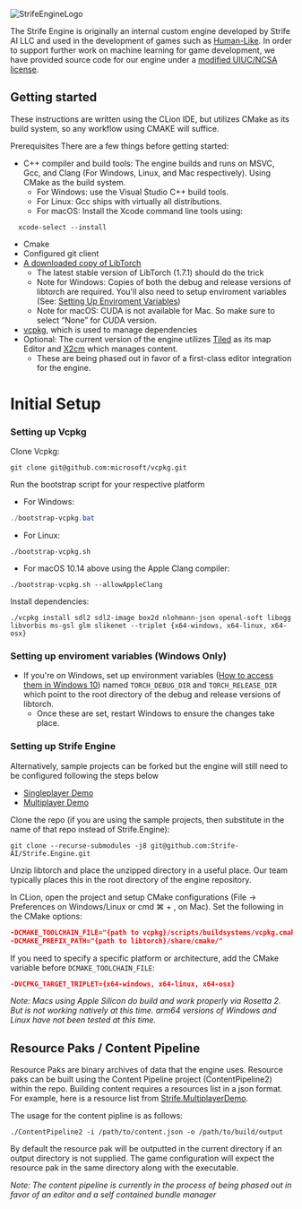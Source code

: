 ![StrifeEngineLogo](https://user-images.githubusercontent.com/7697514/112564487-bcba8400-8db1-11eb-812d-a25270b8385e.png)

The Strife Engine is originally an internal custom engine developed by Strife AI LLC and used in the development of games such as [Human-Like](https://store.steampowered.com/app/1400190/HumanLike/). In order to support further work on machine learning for game development, we have provided source code for our engine under a [modified UIUC/NCSA license](https://github.com/Strife-AI/Strife.Engine/blob/master/LICENSE.txt).

## Getting started
These instructions are written using the CLion IDE, but utilizes CMake as its build system, so any workflow using CMAKE will suffice.

Prerequisites
There are a few things before getting started:
* C++ compiler and build tools: The engine builds and runs on MSVC, Gcc, and Clang (For Windows, Linux, and Mac respectively). Using CMake as the build system.
    * For Windows: use the Visual Studio C++ build tools.
    * For Linux: Gcc ships with virtually all distributions.
    * For macOS: Install the Xcode command line tools using:
```shell
  xcode-select --install
```
* Cmake
* Configured git client
* [A downloaded copy of LibTorch](https://pytorch.org/get-started/locally/)
    * The latest stable version of LibTorch (1.7.1) should do the trick
    * Note for Windows: Copies of both the debug and release versions of libtorch are required. 
      You'll also need to setup enviroment variables (See: [Setting Up Enviroment Variables](https://github.com/Strife-AI/Strife.Engine#setting-up-enviroment-variables-windows-only))
    * Note for macOS: CUDA is not available for Mac. So make sure to select “None” for CUDA version.
* [vcpkg](https://github.com/microsoft/vcpkg), which is used to manage dependencies
* Optional: The current version of the engine utilizes [Tiled](MapEditor.org) as its map Editor and [X2cm](https://github.com/Strife-AI/X2DContentManager/releases/tag/v1.8.15-stable) which manages content.
    * These are being phased out in favor of a first-class editor integration for the engine.

# Initial Setup
### Setting up Vcpkg
Clone Vcpkg:
```shell
git clone git@github.com:microsoft/vcpkg.git
```
Run the bootstrap script for your respective platform
* For Windows:
```powershell
./bootstrap-vcpkg.bat
```
* For Linux:
```shell
./bootstrap-vcpkg.sh
```
* For macOS 10.14 above using the Apple Clang compiler:
```shell
./bootstrap-vcpkg.sh --allowAppleClang
```

Install dependencies:
```shell
./vcpkg install sdl2 sdl2-image box2d nlohmann-json openal-soft libogg libvorbis ms-gsl glm slikenet --triplet {x64-windows, x64-linux, x64-osx}
```
### Setting up enviroment variables (Windows Only)
* If you're on Windows, set up environment variables ([How to access them in Windows 10](https://www.wikihow.com/Create-an-Environment-Variable-in-Windows-10))
named `TORCH_DEBUG_DIR` and `TORCH_RELEASE_DIR` which point to the root 
directory of the debug and release versions of libtorch.
  * Once these are set, restart Windows to ensure the changes take place.

### Setting up Strife Engine
Alternatively, sample projects can be forked but the engine will still need to be configured following the steps below
* [Singleplayer Demo](https://github.com/Strife-AI/Strife.SingleplayerDemo)
* [Multiplayer Demo](https://github.com/Strife-AI/Strife.MultiplayerDemo)

Clone the repo (if you are using the sample projects, then substitute in the name of that repo instead of Strife.Engine):
```shell
git clone --recurse-submodules -j8 git@github.com:Strife-AI/Strife.Engine.git
```

Unzip libtorch and place the unzipped directory in a useful place. Our team typically places this in the root directory of the engine repository.

In CLion, open the project and setup CMake configurations (File → Preferences on Windows/Linux or cmd ⌘ + , on Mac). Set the following in the CMake options:

```cmake
-DCMAKE_TOOLCHAIN_FILE="{path to vcpkg}/scripts/buildsystems/vcpkg.cmake"
-DCMAKE_PREFIX_PATH="{path to libtorch}/share/cmake/"
```

If you need to specify a specific platform or architecture, add the CMake variable before `DCMAKE_TOOLCHAIN_FILE`:

```cmake
-DVCPKG_TARGET_TRIPLET={x64-windows, x64-linux, x64-osx} 
```

*Note: Macs using Apple Silicon do build and work properly via Rosetta 2. But is not working natively at this time. arm64 versions of Windows and Linux have not been tested at this time.*

## Resource Paks / Content Pipeline
Resource Paks are binary archives of data that the engine uses. Resource paks can be built using the Content Pipeline project (ContentPipeline2) within the repo. 
Building content requires a resources list in a json format. For example, here is a resource list from [Strife.MultiplayerDemo](https://github.com/Strife-AI/Strife.MultiplayerDemo/blob/main/MultiplayerDemo.json).

The usage for the content pipline is as follows:
```shell
./ContentPipeline2 -i /path/to/content.json -o /path/to/build/output
```

By default the resource pak will be outputted in the current directory if an output directory is not supplied.
The game configuration will expect the resource pak in the same directory along with the executable.

*Note: The content pipeline is currently in the process of being phased out in favor of an editor and a self contained bundle manager*
